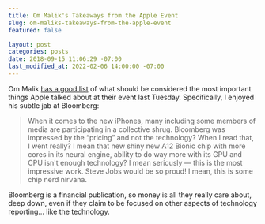 ```yaml
---
title: Om Malik's Takeaways from the Apple Event
slug: om-maliks-takeaways-from-the-apple-event
featured: false

layout: post
categories: posts
date: 2018-09-15 11:06:29 -07:00
last_modified_at: 2022-02-06 14:00:00 -07:00
---
```


Om Malik [has a good list](https://om.co/2018/09/12/iphonexsmax-now-thats-a-tongue-twister/) of what should be considered the most important things Apple talked about at their event last Tuesday. Specifically, I enjoyed his subtle jab at Bloomberg:

> When it comes to the new iPhones, many including some members of media are participating in a collective shrug. Bloomberg was impressed by the “pricing” and not the technology? When I read that, I went really? I mean that new shiny new A12 Bionic chip with more cores in its neural engine, ability to do way more with its GPU and CPU isn't enough technology? I mean seriously — this is the most impressive work. Steve Jobs would be so proud! I mean, this is some chip nerd nirvana.

Bloomberg is a financial publication, so money is all they really care about, deep down, even if they claim to be focused on other aspects of technology reporting… like the technology.

